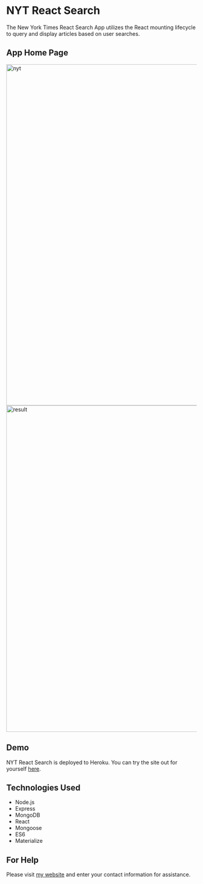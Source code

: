 # NYT React Search
The New York Times React Search App utilizes the React mounting lifecycle to query and display articles based on user searches. 

## App Home Page
<img width="901" alt="nyt" src="https://user-images.githubusercontent.com/37125191/46574116-a5cb1180-c96c-11e8-8449-f50bcca41f46.PNG">
<img width="862" alt="result" src="https://user-images.githubusercontent.com/37125191/46574075-0443c000-c96c-11e8-916e-78843a651429.PNG">

## Demo
NYT React Search is deployed to Heroku. You can try the site out for yourself [here](https://boiling-journey-41160.herokuapp.com/).

## Technologies Used
- Node.js
- Express
- MongoDB
- React
- Mongoose
- ES6
- Materialize

## For Help
Please visit [my website](https://fdunigan.github.io/) and enter your contact information for assistance. 